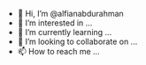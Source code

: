 - 👋 Hi, I’m @alfianabdurahman
- 👀 I’m interested in ...
- 🌱 I’m currently learning ...
- 💞️ I’m looking to collaborate on ...
- 📫 How to reach me ...

<!---
alfianabdurahman/alfianabdurahman is a ✨ special ✨ repository because its `README.md` (this file) appears on your GitHub profile.
You can click the Preview link to take a look at your changes.
--->
